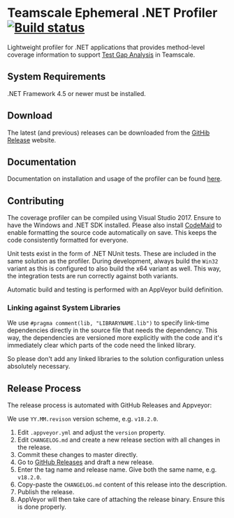 Teamscale Ephemeral .NET Profiler
[![Build status](https://ci.appveyor.com/api/projects/status/pamrby3g6dm26074/branch/master?svg=true)](https://ci.appveyor.com/project/cqse/teamscale-profiler-dotnet/branch/master)
===================================

Lightweight profiler for .NET applications that provides method-level coverage information to support [Test Gap Analysis](https://www.cqse.eu/en/consulting/software-test-control/) in Teamscale.

## System Requirements

.NET Framework 4.5 or newer must be installed.

## Download

The latest (and previous) releases can be downloaded from the [GitHib Release](https://github.com/cqse/teamscale-profiler-dotnet/releases) website.

## Documentation

Documentation on installation and usage of the profiler can be found [here](./documentation/userguide.md).

## Contributing

The coverage profiler can be compiled using Visual Studio 2017. Ensure to have the Windows and .NET SDK installed.
Please also install [CodeMaid][codemaid] to enable formatting the source code automatically on save. This keeps the
code consistently formatted for everyone.

Unit tests exist in the form of .NET NUnit tests. These are included in the same solution as the profiler.
During development, always build the `Win32` variant as this is configured to also build the x64 variant as well.
This way, the integration tests are run correctly against both variants.

Automatic build and testing is performed with an AppVeyor build definition.

### Linking against System Libraries

We use `#pragma comment(lib, "LIBRARYNAME.lib")` to specify link-time dependencies directly in the source file
that needs the dependency. This way, the dependencies are versioned more explicitly with the code and it's immediately
clear which parts of the code need the linked library.

So please don't add any linked libraries to the solution configuration unless absolutely necessary.

## Release Process

The release process is automated with GitHub Releases and Appveyor:

We use `YY.MM.revison` version scheme, e.g. `v18.2.0`.

1. Edit `.appveyor.yml` and adjust the `version` property.
2. Edit `CHANGELOG.md` and create a new release section with all changes in the release.
2. Commit these changes to master directly.
2. Go to [GitHub Releases](https://github.com/cqse/teamscale-profiler-dotnet/releases) and draft a new release.
3. Enter the tag name and release name. Give both the same name, e.g. `v18.2.0`.
4. Copy-paste the `CHANGELOG.md` content of this release into the description.
5. Publish the release.
6. AppVeyor will then take care of attaching the release binary. Ensure this is done properly.

[codemaid]: http://www.codemaid.net/

